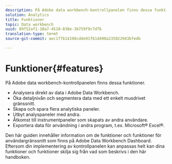```yaml
---
description: På Adobe data workbench-kontrollpanelen finns dessa funktioner.
solution: Analytics
title: Funktioner
topic: Data workbench
uuid: 89f52af1-10a7-4510-838e-3b759f9c7d7b
translation-type: tm+mt
source-git-commit: aec1f7b14198cdde91f61d490a235022943bfedb

---
```



# Funktioner{#features}

På Adobe data workbench-kontrollpanelen finns dessa funktioner.

* Analysera direkt av data i Adobe Data Workbench.
* Öka detaljnivån och segmentera data med ett enkelt musdrivet gränssnitt.
* Skapa och spara flera analytiska paneler.
* Utbyt analyspaneler med andra.
* Åtkomst till instrumentpaneler som skapats av andra användare.
* Exportera data för användning i andra program, t.ex. Microsoft® Excel®.

Den här guiden innehåller information om de funktioner och funktioner för användargränssnitt som finns på Adobe Data Workbench Dashboard. Eftersom din implementering av kontrollpanelen kan anpassas helt kan dina funktioner och funktioner skilja sig från vad som beskrivs i den här handboken.
